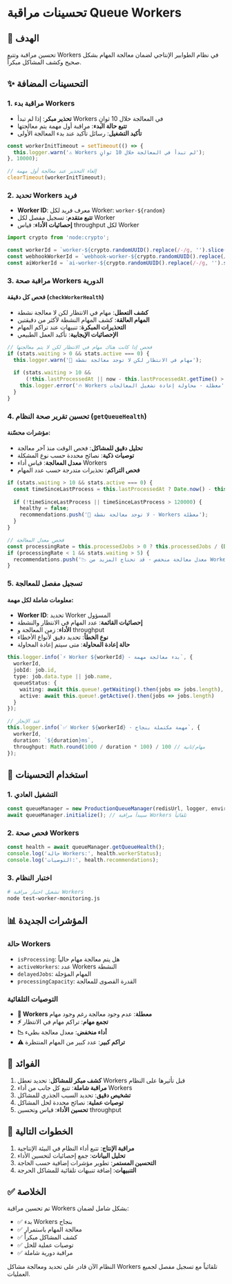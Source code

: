 # تحسينات مراقبة Queue Workers

## 🎯 الهدف
تحسين مراقبة وتتبع Workers في نظام الطوابير الإنتاجي لضمان معالجة المهام بشكل صحيح وكشف المشاكل مبكراً.

## ✨ التحسينات المضافة

### 1. مراقبة بدء Workers
- **تحذير مبكر**: إذا لم تبدأ Workers في المعالجة خلال 10 ثوانٍ
- **تتبع حالة البدء**: مراقبة أول مهمة يتم معالجتها
- **تأكيد التشغيل**: رسائل تأكيد عند بدء المعالجة الأولى

```typescript
const workerInitTimeout = setTimeout(() => {
  this.logger.warn('⚠️ Workers لم تبدأ في المعالجة خلال 10 ثوانٍ');
}, 10000);

// إلغاء التحذير عند معالجة أول مهمة
clearTimeout(workerInitTimeout);
```

### 2. تحديد Workers فريد
- **Worker ID**: معرف فريد لكل Worker: `worker-${random}`
- **تتبع متقدم**: تسجيل مفصل لكل Worker
- **إحصائيات الأداء**: قياس throughput لكل Worker

```typescript
import crypto from 'node:crypto';

const workerId = `worker-${crypto.randomUUID().replace(/-/g, '').slice(0, 9)}`;
const webhookWorkerId = `webhook-worker-${crypto.randomUUID().replace(/-/g, '').slice(0, 6)}`;
const aiWorkerId = `ai-worker-${crypto.randomUUID().replace(/-/g, '').slice(0, 6)}`;
```

### 3. مراقبة صحة Workers الدورية

#### فحص كل دقيقة (`checkWorkerHealth`)
- **كشف التعطل**: مهام في الانتظار لكن لا معالجة نشطة
- **المهام العالقة**: كشف المهام النشطة لأكثر من دقيقتين
- **التحذيرات المبكرة**: تنبيهات عند تراكم المهام
- **الإحصائيات الإيجابية**: تأكيد العمل الطبيعي

```typescript
// فحص إذا كانت هناك مهام في الانتظار لكن لا يتم معالجتها
if (stats.waiting > 0 && stats.active === 0) {
  this.logger.warn('🚨 مهام في الانتظار لكن لا توجد معالجة نشطة');
  
  if (stats.waiting > 10 && 
      (!this.lastProcessedAt || now - this.lastProcessedAt.getTime() > 300000)) {
    this.logger.error('🔥 Workers معطلة - محاولة إعادة تشغيل المعالجات');
  }
}
```

### 4. تحسين تقرير صحة النظام (`getQueueHealth`)

#### مؤشرات محسّنة:
- **تحليل دقيق للمشاكل**: فحص الوقت منذ آخر معالجة
- **توصيات ذكية**: نصائح محددة حسب نوع المشكلة
- **معدل المعالجة**: قياس أداء Workers
- **فحص التراكم**: تحذيرات متدرجة حسب عدد المهام

```typescript
if (stats.waiting > 10 && stats.active === 0) {
  const timeSinceLastProcess = this.lastProcessedAt ? Date.now() - this.lastProcessedAt.getTime() : null;
  
  if (!timeSinceLastProcess || timeSinceLastProcess > 120000) {
    healthy = false;
    recommendations.push('🚨 لا توجد معالجة نشطة - Workers معطلة');
  }
}

// فحص معدل المعالجة
const processingRate = this.processedJobs > 0 ? this.processedJobs / (Date.now() / 60000) : 0;
if (processingRate < 1 && stats.waiting > 5) {
  recommendations.push('📉 معدل معالجة منخفض - قد تحتاج المزيد من Workers');
}
```

### 5. تسجيل مفصل للمعالجة

#### معلومات شاملة لكل مهمة:
- **Worker ID**: تحديد Worker المسؤول
- **إحصائيات القائمة**: عدد المهام في الانتظار والنشطة
- **الأداء**: زمن المعالجة و throughput
- **نوع الخطأ**: تحديد دقيق لأنواع الأخطاء
- **حالة إعادة المحاولة**: متى سيتم إعادة المحاولة

```typescript
this.logger.info(`⚡ Worker ${workerId} - بدء معالجة مهمة`, {
  workerId,
  jobId: job.id,
  type: job.data.type || job.name,
  queueStatus: {
    waiting: await this.queue!.getWaiting().then(jobs => jobs.length),
    active: await this.queue!.getActive().then(jobs => jobs.length)
  }
});

// عند الإنجاز
this.logger.info(`✅ Worker ${workerId} - مهمة مكتملة بنجاح`, {
  workerId,
  duration: `${duration}ms`,
  throughput: Math.round(1000 / duration * 100) / 100 // مهام/ثانية
});
```

## 🔧 استخدام التحسينات

### 1. التشغيل العادي
```typescript
const queueManager = new ProductionQueueManager(redisUrl, logger, environment);
await queueManager.initialize(); // سيبدأ مراقبة Workers تلقائياً
```

### 2. فحص صحة Workers
```typescript
const health = await queueManager.getQueueHealth();
console.log('حالة Workers:', health.workerStatus);
console.log('التوصيات:', health.recommendations);
```

### 3. اختبار النظام
```bash
# تشغيل اختبار مراقبة Workers
node test-worker-monitoring.js
```

## 📊 المؤشرات الجديدة

### حالة Workers
- `isProcessing`: هل يتم معالجة مهام حالياً
- `activeWorkers`: عدد Workers النشطة
- `delayedJobs`: المهام المؤجلة
- `processingCapacity`: القدرة القصوى للمعالجة

### التوصيات التلقائية
- **🚨 Workers معطلة**: عدم وجود معالجة رغم وجود مهام
- **⚡ تجمع مهام**: تراكم مهام في الانتظار
- **📉 أداء منخفض**: معدل معالجة بطيء
- **⚠️ تراكم كبير**: عدد كبير من المهام المنتظرة

## 🎯 الفوائد

1. **كشف مبكر للمشاكل**: تحديد تعطل Workers قبل تأثيرها على النظام
2. **مراقبة شاملة**: تتبع كل جانب من أداء Workers
3. **تشخيص دقيق**: تحديد السبب الجذري للمشاكل
4. **توصيات عملية**: نصائح محددة لحل المشاكل
5. **تحسين الأداء**: قياس وتحسين throughput

## 🔄 الخطوات التالية

1. **مراقبة الإنتاج**: تتبع أداء النظام في البيئة الإنتاجية
2. **تحليل البيانات**: جمع إحصائيات لتحسين الأداء
3. **التحسين المستمر**: تطوير مؤشرات إضافية حسب الحاجة
4. **التنبيهات**: إضافة تنبيهات تلقائية للمشاكل الحرجة

## ✅ الخلاصة

تم تحسين مراقبة Workers بشكل شامل لضمان:
- ✅ بدء Workers بنجاح
- ✅ معالجة المهام باستمرار  
- ✅ كشف المشاكل مبكراً
- ✅ توصيات عملية للحل
- ✅ مراقبة دورية شاملة

النظام الآن قادر على تحديد ومعالجة مشاكل Workers تلقائياً مع تسجيل مفصل لجميع العمليات.
